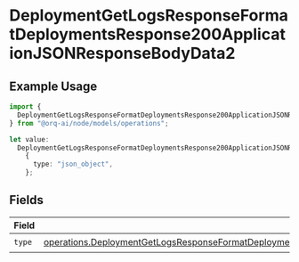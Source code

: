 # DeploymentGetLogsResponseFormatDeploymentsResponse200ApplicationJSONResponseBodyData2

## Example Usage

```typescript
import {
  DeploymentGetLogsResponseFormatDeploymentsResponse200ApplicationJSONResponseBodyData2,
} from "@orq-ai/node/models/operations";

let value:
  DeploymentGetLogsResponseFormatDeploymentsResponse200ApplicationJSONResponseBodyData2 =
    {
      type: "json_object",
    };
```

## Fields

| Field                                                                                                                                                                                                                                  | Type                                                                                                                                                                                                                                   | Required                                                                                                                                                                                                                               | Description                                                                                                                                                                                                                            |
| -------------------------------------------------------------------------------------------------------------------------------------------------------------------------------------------------------------------------------------- | -------------------------------------------------------------------------------------------------------------------------------------------------------------------------------------------------------------------------------------- | -------------------------------------------------------------------------------------------------------------------------------------------------------------------------------------------------------------------------------------- | -------------------------------------------------------------------------------------------------------------------------------------------------------------------------------------------------------------------------------------- |
| `type`                                                                                                                                                                                                                                 | [operations.DeploymentGetLogsResponseFormatDeploymentsResponse200ApplicationJSONResponseBodyData3EvalsType](../../models/operations/deploymentgetlogsresponseformatdeploymentsresponse200applicationjsonresponsebodydata3evalstype.md) | :heavy_check_mark:                                                                                                                                                                                                                     | N/A                                                                                                                                                                                                                                    |